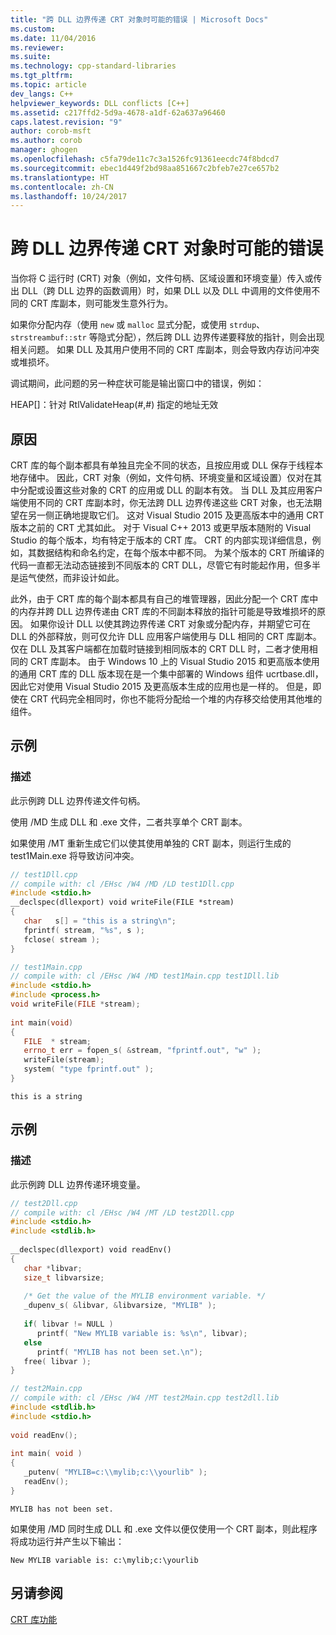 ```yaml
---
title: "跨 DLL 边界传递 CRT 对象时可能的错误 | Microsoft Docs"
ms.custom: 
ms.date: 11/04/2016
ms.reviewer: 
ms.suite: 
ms.technology: cpp-standard-libraries
ms.tgt_pltfrm: 
ms.topic: article
dev_langs: C++
helpviewer_keywords: DLL conflicts [C++]
ms.assetid: c217ffd2-5d9a-4678-a1df-62a637a96460
caps.latest.revision: "9"
author: corob-msft
ms.author: corob
manager: ghogen
ms.openlocfilehash: c5fa79de11c7c3a1526fc91361eecdc74f8bdcd7
ms.sourcegitcommit: ebec1d449f2bd98aa851667c2bfeb7e27ce657b2
ms.translationtype: HT
ms.contentlocale: zh-CN
ms.lasthandoff: 10/24/2017
---
```

# <a name="potential-errors-passing-crt-objects-across-dll-boundaries"></a>跨 DLL 边界传递 CRT 对象时可能的错误
当你将 C 运行时 (CRT) 对象（例如，文件句柄、区域设置和环境变量）传入或传出 DLL（跨 DLL 边界的函数调用）时，如果 DLL 以及 DLL 中调用的文件使用不同的 CRT 库副本，则可能发生意外行为。  
  
 如果你分配内存（使用 `new` 或 `malloc` 显式分配，或使用 `strdup`、`strstreambuf::str` 等隐式分配），然后跨 DLL 边界传递要释放的指针，则会出现相关问题。 如果 DLL 及其用户使用不同的 CRT 库副本，则会导致内存访问冲突或堆损坏。  
  
 调试期间，此问题的另一种症状可能是输出窗口中的错误，例如：  
  
 HEAP[]：针对 RtlValidateHeap(#,#) 指定的地址无效  
  
## <a name="causes"></a>原因  
 CRT 库的每个副本都具有单独且完全不同的状态，且按应用或 DLL 保存于线程本地存储中。 因此，CRT 对象（例如，文件句柄、环境变量和区域设置）仅对在其中分配或设置这些对象的 CRT 的应用或 DLL 的副本有效。 当 DLL 及其应用客户端使用不同的 CRT 库副本时，你无法跨 DLL 边界传递这些 CRT 对象，也无法期望在另一侧正确地提取它们。 这对 Visual Studio 2015 及更高版本中的通用 CRT 版本之前的 CRT 尤其如此。 对于 Visual C++ 2013 或更早版本随附的 Visual Studio 的每个版本，均有特定于版本的 CRT 库。 CRT 的内部实现详细信息，例如，其数据结构和命名约定，在每个版本中都不同。 为某个版本的 CRT 所编译的代码一直都无法动态链接到不同版本的 CRT DLL，尽管它有时能起作用，但多半是运气使然，而非设计如此。  
  
 此外，由于 CRT 库的每个副本都具有自己的堆管理器，因此分配一个 CRT 库中的内存并跨 DLL 边界传递由 CRT 库的不同副本释放的指针可能是导致堆损坏的原因。 如果你设计 DLL 以使其跨边界传递 CRT 对象或分配内存，并期望它可在 DLL 的外部释放，则可仅允许 DLL 应用客户端使用与 DLL 相同的 CRT 库副本。 仅在 DLL 及其客户端都在加载时链接到相同版本的 CRT DLL 时，二者才使用相同的 CRT 库副本。 由于 Windows 10 上的 Visual Studio 2015 和更高版本使用的通用 CRT 库的 DLL 版本现在是一个集中部署的 Windows 组件 ucrtbase.dll，因此它对使用 Visual Studio 2015 及更高版本生成的应用也是一样的。 但是，即使在 CRT 代码完全相同时，你也不能将分配给一个堆的内存移交给使用其他堆的组件。  
  
## <a name="example"></a>示例  
  
### <a name="description"></a>描述  
 此示例跨 DLL 边界传递文件句柄。  
  
 使用 /MD 生成 DLL 和 .exe 文件，二者共享单个 CRT 副本。  
  
 如果使用 /MT 重新生成它们以使其使用单独的 CRT 副本，则运行生成的 test1Main.exe 将导致访问冲突。  
  
```cpp  
// test1Dll.cpp  
// compile with: cl /EHsc /W4 /MD /LD test1Dll.cpp  
#include <stdio.h>  
__declspec(dllexport) void writeFile(FILE *stream)  
{  
   char   s[] = "this is a string\n";  
   fprintf( stream, "%s", s );  
   fclose( stream );  
}  
```  
  
```cpp  
// test1Main.cpp  
// compile with: cl /EHsc /W4 /MD test1Main.cpp test1Dll.lib  
#include <stdio.h>  
#include <process.h>  
void writeFile(FILE *stream);  
  
int main(void)  
{  
   FILE  * stream;  
   errno_t err = fopen_s( &stream, "fprintf.out", "w" );  
   writeFile(stream);  
   system( "type fprintf.out" );  
}  
```  
  
```Output  
this is a string  
```  
  
## <a name="example"></a>示例  
  
### <a name="description"></a>描述  
 此示例跨 DLL 边界传递环境变量。  
  
```cpp  
// test2Dll.cpp  
// compile with: cl /EHsc /W4 /MT /LD test2Dll.cpp  
#include <stdio.h>  
#include <stdlib.h>  
  
__declspec(dllexport) void readEnv()  
{  
   char *libvar;  
   size_t libvarsize;  
  
   /* Get the value of the MYLIB environment variable. */   
   _dupenv_s( &libvar, &libvarsize, "MYLIB" );  
  
   if( libvar != NULL )  
      printf( "New MYLIB variable is: %s\n", libvar);  
   else  
      printf( "MYLIB has not been set.\n");  
   free( libvar );  
}  
```   
  
```cpp  
// test2Main.cpp  
// compile with: cl /EHsc /W4 /MT test2Main.cpp test2dll.lib   
#include <stdlib.h>  
#include <stdio.h>  
  
void readEnv();  
  
int main( void )  
{  
   _putenv( "MYLIB=c:\\mylib;c:\\yourlib" );  
   readEnv();  
}  
```  
  
```Output  
MYLIB has not been set.  
```  
  
 如果使用 /MD 同时生成 DLL 和 .exe 文件以便仅使用一个 CRT 副本，则此程序将成功运行并产生以下输出：  
  
```  
New MYLIB variable is: c:\mylib;c:\yourlib  
```  
  
## <a name="see-also"></a>另请参阅  
 [CRT 库功能](../c-runtime-library/crt-library-features.md)
